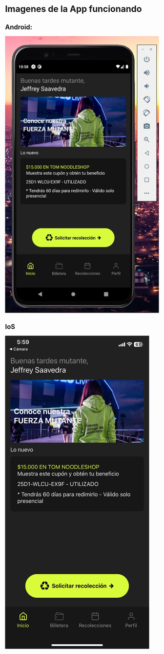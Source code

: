 # Imagenes de la App funcionando
## Android:
![alt](./assets/androidPrueba.jpg)

## IoS
![alt](./assets/IoSPrueba.jpg)
